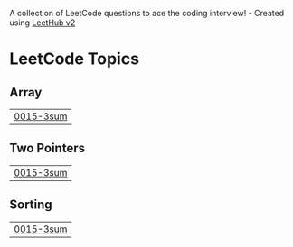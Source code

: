 A collection of LeetCode questions to ace the coding interview! - Created using [LeetHub v2](https://github.com/arunbhardwaj/LeetHub-2.0)
<!---LeetCode Topics Start-->
# LeetCode Topics
## Array
|  |
| ------- |
| [0015-3sum](https://github.com/tanissshhkaa/DSA-JAVA/tree/master/0015-3sum) |
## Two Pointers
|  |
| ------- |
| [0015-3sum](https://github.com/tanissshhkaa/DSA-JAVA/tree/master/0015-3sum) |
## Sorting
|  |
| ------- |
| [0015-3sum](https://github.com/tanissshhkaa/DSA-JAVA/tree/master/0015-3sum) |
<!---LeetCode Topics End-->